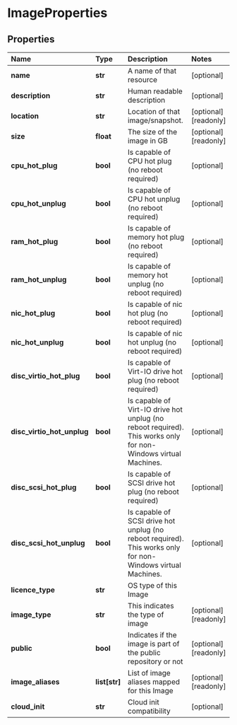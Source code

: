 # ImageProperties

## Properties

| Name | Type | Description | Notes |
| :--- | :--- | :--- | :--- |
| **name** | **str** | A name of that resource | \[optional\] |
| **description** | **str** | Human readable description | \[optional\] |
| **location** | **str** | Location of that image/snapshot. | \[optional\] \[readonly\] |
| **size** | **float** | The size of the image in GB | \[optional\] \[readonly\] |
| **cpu\_hot\_plug** | **bool** | Is capable of CPU hot plug \(no reboot required\) | \[optional\] |
| **cpu\_hot\_unplug** | **bool** | Is capable of CPU hot unplug \(no reboot required\) | \[optional\] |
| **ram\_hot\_plug** | **bool** | Is capable of memory hot plug \(no reboot required\) | \[optional\] |
| **ram\_hot\_unplug** | **bool** | Is capable of memory hot unplug \(no reboot required\) | \[optional\] |
| **nic\_hot\_plug** | **bool** | Is capable of nic hot plug \(no reboot required\) | \[optional\] |
| **nic\_hot\_unplug** | **bool** | Is capable of nic hot unplug \(no reboot required\) | \[optional\] |
| **disc\_virtio\_hot\_plug** | **bool** | Is capable of Virt-IO drive hot plug \(no reboot required\) | \[optional\] |
| **disc\_virtio\_hot\_unplug** | **bool** | Is capable of Virt-IO drive hot unplug \(no reboot required\). This works only for non-Windows virtual Machines. | \[optional\] |
| **disc\_scsi\_hot\_plug** | **bool** | Is capable of SCSI drive hot plug \(no reboot required\) | \[optional\] |
| **disc\_scsi\_hot\_unplug** | **bool** | Is capable of SCSI drive hot unplug \(no reboot required\). This works only for non-Windows virtual Machines. | \[optional\] |
| **licence\_type** | **str** | OS type of this Image |  |
| **image\_type** | **str** | This indicates the type of image | \[optional\] \[readonly\] |
| **public** | **bool** | Indicates if the image is part of the public repository or not | \[optional\] \[readonly\] |
| **image\_aliases** | **list\[str\]** | List of image aliases mapped for this Image | \[optional\] \[readonly\] |
| **cloud\_init** | **str** | Cloud init compatibility | \[optional\] |

